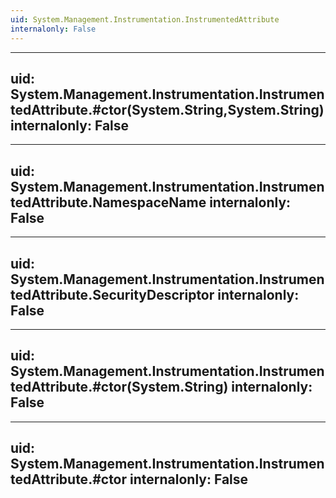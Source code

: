 ```yaml
---
uid: System.Management.Instrumentation.InstrumentedAttribute
internalonly: False
---
```


---
uid: System.Management.Instrumentation.InstrumentedAttribute.#ctor(System.String,System.String)
internalonly: False
---

---
uid: System.Management.Instrumentation.InstrumentedAttribute.NamespaceName
internalonly: False
---

---
uid: System.Management.Instrumentation.InstrumentedAttribute.SecurityDescriptor
internalonly: False
---

---
uid: System.Management.Instrumentation.InstrumentedAttribute.#ctor(System.String)
internalonly: False
---

---
uid: System.Management.Instrumentation.InstrumentedAttribute.#ctor
internalonly: False
---
